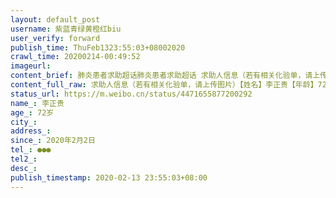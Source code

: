 ```yaml
---
layout: default_post
username: 紫蓝青绿黄橙红biu
user_verify: forward
publish_time: ThuFeb1323:55:03+08002020
crawl_time: 20200214-00:49:52
imageurl: 
content_brief: 肺炎患者求助超话肺炎患者求助超话 求助人信息（若有相关化验单，请上传图片）【姓名】李正贵【年龄】72岁【性别】男【所在区域、社区】硚口区 古田四路南泥湾社区【街道、小区详细地址】硚口区 古田四路南泥湾社区 广电兰亭悦园16栋3301室【患病时间】2020年2月2日【联系方式】136071 ...全文
content_full_raw: 求助人信息（若有相关化验单，请上传图片）【姓名】李正贵【年龄】72岁【性别】男【所在区域、社区】硚口区古田四路南泥湾社区【街道、小区详细地址】硚口区古田四路南泥湾社区广电兰亭悦园16栋3301室【患病时间】2020年2月2日【联系方式】●●●【病情详细描述】发热ct显示双肺感染有冠状病毒确诊者接触式严重糖尿病三年前因肾癌切成一个肾【是否确诊】未确诊社区未出结果【需要床位量】暂时1个，外婆也出症状，待查【身份证号码】●●●网页链接
status_url: https://m.weibo.cn/status/4471655877200292
name_: 李正贵
age_: 72岁
city_: 
address_: 
since_: 2020年2月2日
tel_: ●●●
tel2_: 
desc_: 
publish_timestamp: 2020-02-13 23:55:03+08:00
---
```

